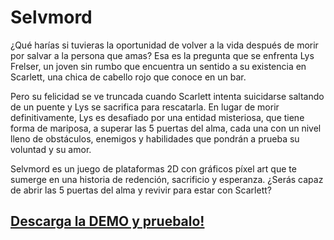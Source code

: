 # Selvmord

¿Qué harías si tuvieras la oportunidad de volver a la vida después de morir por salvar a la persona que amas? Esa es la pregunta que se enfrenta Lys Frelser, un joven sin rumbo que encuentra un sentido a su existencia en Scarlett, una chica de cabello rojo que conoce en un bar.

Pero su felicidad se ve truncada cuando Scarlett intenta suicidarse saltando de un puente y Lys se sacrifica para rescatarla. En lugar de morir definitivamente, Lys es desafiado por una entidad misteriosa, que tiene forma de mariposa, a superar las 5 puertas del alma, cada una con un nivel lleno de obstáculos, enemigos y habilidades que pondrán a prueba su voluntad y su amor.

Selvmord es un juego de plataformas 2D con gráficos píxel art que te sumerge en una historia de redención, sacrificio y esperanza. ¿Serás capaz de abrir las 5 puertas del alma y revivir para estar con Scarlett?

## [Descarga la DEMO y pruebalo!](https://drive.google.com/file/d/1gl7PViFiq58FkA45g88Bbkku09-IE8Jg/view?usp=sharing)
